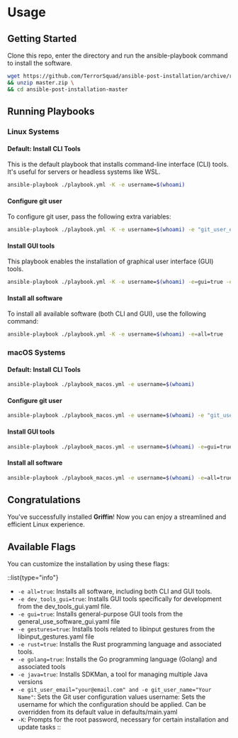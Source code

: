 # Usage

## Getting Started

Clone this repo, enter the directory and run the ansible-playbook command to install the software.

```bash
wget https://github.com/TerrorSquad/ansible-post-installation/archive/refs/heads/master.zip \
&& unzip master.zip \
&& cd ansible-post-installation-master
```

## Running Playbooks

### Linux Systems

#### Default: Install CLI Tools

This is the default playbook that installs command-line interface (CLI) tools. It's useful for servers or headless systems like WSL.

```bash
ansible-playbook ./playbook.yml -K -e username=$(whoami)
```

#### Configure git user

To configure git user, pass the following extra variables:

```bash
ansible-playbook ./playbook.yml -K -e username=$(whoami) -e "git_user_email='your@email.com'" -e "git_user_name='Your Name'"
```

#### Install GUI tools

This playbook enables the installation of graphical user interface (GUI) tools.

```bash
ansible-playbook ./playbook.yml -K -e username=$(whoami) -e=gui=true -e=dev_tools_gui=true
```

#### Install all software

To install all available software (both CLI and GUI), use the following command:

```bash
ansible-playbook ./playbook.yml -K -e username=$(whoami) -e=all=true
```

### macOS Systems

#### Default: Install CLI Tools

```bash
ansible-playbook ./playbook_macos.yml -e username=$(whoami)
```

#### Configure git user

```bash
ansible-playbook ./playbook_macos.yml -e username=$(whoami) -e "git_user_email='your@email.com'" -e "git_user_name='Your Name'"
```

#### Install GUI tools

```bash
ansible-playbook ./playbook_macos.yml -e username=$(whoami) -e=gui=true -e=dev_tools_gui=true
```

#### Install all software

```bash
ansible-playbook ./playbook_macos.yml -e username=$(whoami) -e=all=true
```

## Congratulations

You've successfully installed **Griffin**! Now you can enjoy a streamlined and efficient Linux experience.

## Available Flags

You can customize the installation by using these flags:

::list{type="info"}

- `-e all=true`: Installs all software, including both CLI and GUI tools.
- `-e dev_tools_gui=true`: Installs GUI tools specifically for development from the dev_tools_gui.yaml file.
- `-e gui=true`: Installs general-purpose GUI tools from the general_use_software_gui.yaml file
- `-e gestures=true`: Installs tools related to libinput gestures from the libinput_gestures.yaml file
- `-e rust=true`: Installs the Rust programming language and associated tools.
- `-e golang=true`: Installs the Go programming language (Golang) and associated tools
- `-e java=true`: Installs SDKMan, a tool for managing multiple Java versions
- `-e git_user_email="your@email.com" and -e git_user_name="Your Name"`: Sets the Git user configuration values
username: Sets the username for which the configuration should be applied. Can be overridden from its default value in defaults/main.yaml
- `-K`: Prompts for the root password, necessary for certain installation and update tasks
::
